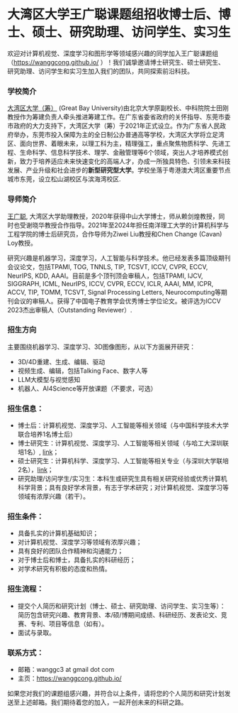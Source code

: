 
# 大湾区大学王广聪课题组招收博士后、博士、硕士、研究助理、访问学生、实习生

欢迎对计算机视觉、深度学习和图形学等领域感兴趣的同学加入王广聪课题组（https://wanggcong.github.io/ ）！我们诚挚邀请博士研究生、硕士研究生、研究助理、访问学生和实习生加入我们的团队，共同探索前沿科技。


### 学校简介

[大湾区大学（筹）](https://www.gbu.edu.cn/) (Great Bay University)由北京大学原副校长、中科院院士田刚教授作为筹建负责人牵头推进筹建工作。在广东省委省政府的关怀指导、东莞市委市政府的大力支持下，大湾区大学（筹）于2021年正式设立。作为广东省人民政府举办，东莞市投入保障为主的全日制公办普通高等学校，大湾区大学将立足湾区、面向世界、着眼未来，以理工科为主，精理强工，重点聚焦物质科学、先进工程、生命科学、信息科学技术、理学、金融管理等6个领域，突出人才培养模式创新，致力于培养适应未来快速变化的高端人才，办成一所独具特色、引领未来科技发展、产业升级和社会进步的**新型研究型大学**。学校坐落于粤港澳大湾区重要节点城市东莞，设立松山湖校区与滨海湾校区.


### 导师简介
[王广聪](https://wanggcong.github.io/), 大湾区大学助理教授，2020年获得中山大学博士，师从赖剑煌教授，同时也受谢晓华教授合作指导。2021年至2024年担任南洋理工大学的计算机科学与工程学院的博士后研究员，合作导师为Ziwei Liu教授和Chen Change (Cavan) Loy教授。

研究兴趣是机器学习，深度学习，人工智能与科学技术。他已经发表多篇顶级期刊会议论文，包括TPAMI, TOG, TNNLS, TIP, TCSVT, ICCV, CVPR, ECCV, NeurIPS, KDD, AAAI。目前是多个顶刊顶会审稿人，包括TPAMI, IJCV, SIGGRAPH, ICML, NeurIPS, ICCV, CVPR, ECCV, ICLR, AAAI, MM, ICPR, ACCV, TIP, TOMM, TCSVT, Signal Processing Letters, Neurocomputing等期刊会议的审稿人。获得了中国电子教育学会优秀博士学位论文。被评选为ICCV 2023杰出审稿人（Outstanding Reviewer）.

### 招生方向
主要围绕机器学习、深度学习、3D图像图形，从以下方面展开研究：
- 3D/4D重建、生成、编辑、驱动
- 视频生成、编辑，包括Talking Face、数字人等
- LLM大模型与视觉感知
- 机器人、AI4Science等开放课题（不要求，可选）


### 招生信息：
- 博士后：计算机视觉、深度学习、人工智能等相关领域（与中国科学技术大学联合培养1名博士后）
- 博士研究生：计算机视觉、深度学习、人工智能等相关领域（与哈工大深圳联培1名）, [link](https://yzb.hitsz.edu.cn/yzs_common/zsxxxq/index?id=ce0acdffc38e4714bf1696585cfb5bb2&xxlm=13%EF%BC%8C2023%20https://www.gbu.edu.cn/detail/article/446)；
- 硕士研究生：计算机科学、深度学习、人工智能等相关专业（与深圳大学联培2名），[link](https://csse.szu.edu.cn/pages/recruitment/details?id=3819)；
- 研究助理/访问学生/实习生：本科生或研究生具有相关研究经验或优秀计算机科学背景；具有良好学术背景，有志于学术研究；对计算机视觉、深度学习等领域有浓厚兴趣（若干）。


### 招生条件：
- 具备扎实的计算机基础知识；
- 对计算机视觉、深度学习等领域有浓厚兴趣；
- 具有良好的团队合作精神和沟通能力；
- 对于博士后和博士，具备扎实的科研经历；
- 对学术研究有积极的态度和热情。

### 招生流程：
- 提交个人简历和研究计划（博士、硕士、研究助理、访问学生、实习生等）：简历包含研究兴趣、教育背景、本/硕/博期间成绩、科研经历、发表论文、竞赛、专利、项目等信息（如有）。
- 面试与录取。


### 联系方式：
- 邮箱：wanggc3 at gmail dot com
- 主页：https://wanggcong.github.io/

如果您对我们的课题组感兴趣，并符合以上条件，请将您的个人简历和研究计划发送至上述邮箱。我们期待着您的加入，一起开创未来的科研之路。